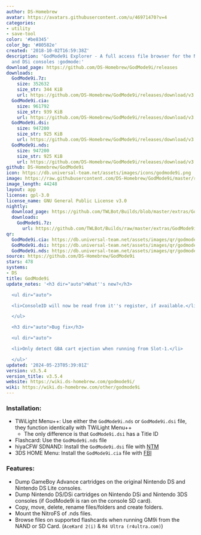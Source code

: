 ```yaml
---
author: DS-Homebrew
avatar: https://avatars.githubusercontent.com/u/46971470?v=4
categories:
- utility
- save-tool
color: '#be8345'
color_bg: '#80582e'
created: '2018-10-02T16:59:38Z'
description: 'GodMode9i Explorer - A full access file browser for the Nintendo DS
  and DSi consoles :godmode:'
download_page: https://github.com/DS-Homebrew/GodMode9i/releases
downloads:
  GodMode9i.7z:
    size: 352632
    size_str: 344 KiB
    url: https://github.com/DS-Homebrew/GodMode9i/releases/download/v3.5.4/GodMode9i.7z
  GodMode9i.cia:
    size: 961792
    size_str: 939 KiB
    url: https://github.com/DS-Homebrew/GodMode9i/releases/download/v3.5.4/GodMode9i.cia
  GodMode9i.dsi:
    size: 947200
    size_str: 925 KiB
    url: https://github.com/DS-Homebrew/GodMode9i/releases/download/v3.5.4/GodMode9i.dsi
  GodMode9i.nds:
    size: 947200
    size_str: 925 KiB
    url: https://github.com/DS-Homebrew/GodMode9i/releases/download/v3.5.4/GodMode9i.nds
github: DS-Homebrew/GodMode9i
icon: https://db.universal-team.net/assets/images/icons/godmode9i.png
image: https://raw.githubusercontent.com/DS-Homebrew/GodMode9i/master/resources/logo2.png
image_length: 44248
layout: app
license: gpl-3.0
license_name: GNU General Public License v3.0
nightly:
  download_page: https://github.com/TWLBot/Builds/blob/master/extras/GodMode9i.7z
  downloads:
    GodMode9i.7z:
      url: https://github.com/TWLBot/Builds/raw/master/extras/GodMode9i.7z
qr:
  GodMode9i.cia: https://db.universal-team.net/assets/images/qr/godmode9i-cia.png
  GodMode9i.dsi: https://db.universal-team.net/assets/images/qr/godmode9i-dsi.png
  GodMode9i.nds: https://db.universal-team.net/assets/images/qr/godmode9i-nds.png
source: https://github.com/DS-Homebrew/GodMode9i
stars: 478
systems:
- DS
title: GodMode9i
update_notes: '<h3 dir="auto">What''s new?</h3>

  <ul dir="auto">

  <li>ConsoleID will now be read from it''s register, if available.</li>

  </ul>

  <h3 dir="auto">Bug fix</h3>

  <ul dir="auto">

  <li>Only detect GBA cart ejection when running from Slot-1.</li>

  </ul>'
updated: '2024-05-23T05:39:01Z'
version: v3.5.4
version_title: v3.5.4
website: https://wiki.ds-homebrew.com/godmode9i/
wiki: https://wiki.ds-homebrew.com/other/godmode9i
---
```

### Installation:
- TWiLight Menu++: Use either the `GodMode9i.nds` or `GodMode9i.dsi` file, they function identically with TWiLight Menu++
   - The only difference is that `GodMode9i.dsi` has a Title ID
- Flashcard: Use the `GodMode9i.nds` file
- hiyaCFW SDNAND: Install the `GodMode9i.dsi` file with [NTM](/ds/NTM)
- 3DS HOME Menu: Install the `GodMode9i.cia` file with [FBI](/3ds/fbi)

### Features:
- Dump GameBoy Advance cartridges on the original Nintendo DS and Nintendo DS Lite consoles.
- Dump Nintendo DS/DSi cartridges on Nintendo DSi and Nintendo 3DS consoles (if GodMode9i is ran on the console SD card).
- Copy, move, delete, rename files/folders and create folders.
- Mount the NitroFS of .nds files.
- Browse files on supported flashcards when running GM9i from the NAND or SD Card. (`AceKard 2(i)` & `R4 Ultra (r4ultra.com)`)